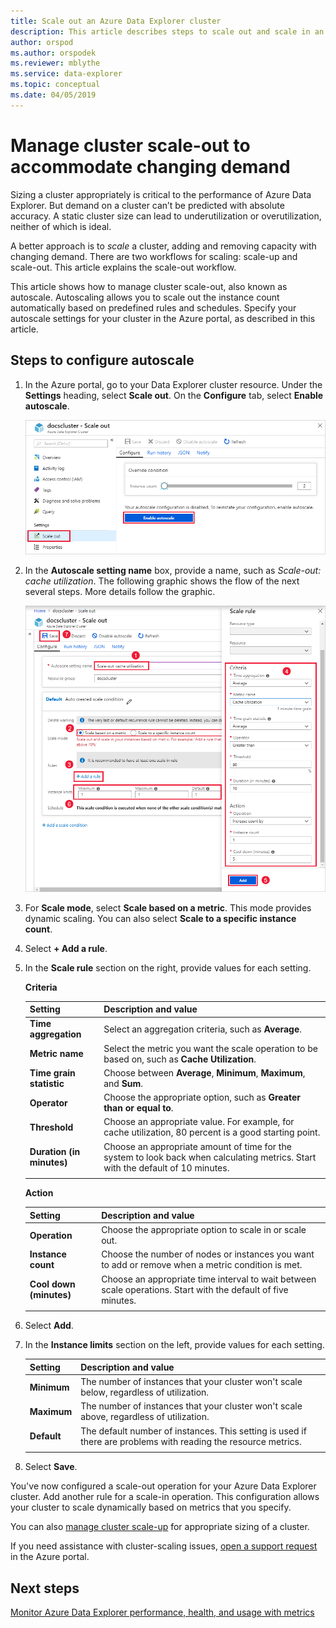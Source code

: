 ```yaml
---
title: Scale out an Azure Data Explorer cluster
description: This article describes steps to scale out and scale in an Azure Data Explorer cluster based on changing demand.
author: orspod
ms.author: orspodek
ms.reviewer: mblythe
ms.service: data-explorer
ms.topic: conceptual
ms.date: 04/05/2019
---
```


# Manage cluster scale-out to accommodate changing demand

Sizing a cluster appropriately is critical to the performance of Azure Data Explorer. But demand on a cluster can’t be predicted with absolute accuracy. A static cluster size can lead to underutilization or overutilization, neither of which is ideal.

A better approach is to *scale* a cluster, adding and removing capacity with changing demand. There are two workflows for scaling: scale-up and scale-out. This article explains the scale-out workflow.

This article shows how to manage cluster scale-out, also known as autoscale. Autoscaling allows you to scale out the instance count automatically based on predefined rules and schedules. Specify your autoscale settings for your cluster in the Azure portal, as described in this article.

## Steps to configure autoscale
1. In the Azure portal, go to your Data Explorer cluster resource. Under the **Settings** heading, select **Scale out**. On the  **Configure** tab, select **Enable autoscale**.

   ![Enable autoscale](media/manage-cluster-scaling/enable-autoscale.png)

1. In the **Autoscale setting name** box, provide a name, such as *Scale-out: cache utilization*. The following graphic shows the flow of the next several steps. More details follow the graphic.

   ![Scale rule](media/manage-cluster-scaling/scale-rule.png)

2. For **Scale mode**, select **Scale based on a metric**. This mode provides dynamic scaling. You can also select **Scale to a specific instance count**.

3. Select **+ Add a rule**.

4. In the **Scale rule** section on the right, provide values for each setting.

    **Criteria**

    | Setting | Description and value |
    | --- | --- |
    | **Time aggregation** | Select an aggregation criteria, such as **Average**. |
    | **Metric name** | Select the metric you want the scale operation to be based on, such as **Cache Utilization**. |
    | **Time grain statistic** | Choose between **Average**, **Minimum**, **Maximum**, and **Sum**. |
    | **Operator** | Choose the appropriate option, such as **Greater than or equal to**. |
    | **Threshold** | Choose an appropriate value. For example, for cache utilization, 80 percent is a good starting point. |
    | **Duration (in minutes)** | Choose an appropriate amount of time for the system to look back when calculating metrics. Start with the default of 10 minutes. |
    |  |  |

    **Action**

    | Setting | Description and value |
    | --- | --- |
    | **Operation** | Choose the appropriate option to scale in or scale out. |
    | **Instance count** | Choose the number of nodes or instances you want to add or remove when a metric condition is met. |
    | **Cool down (minutes)** | Choose an appropriate time interval to wait between scale operations. Start with the default of five minutes. |
    |  |  |

5. Select **Add**.

6. In the **Instance limits** section on the left, provide values for each setting.

    | Setting | Description and value |
    | --- | --- |
    | **Minimum** | The number of instances that your cluster won't scale below, regardless of utilization. |
    | **Maximum** | The number of instances that your cluster won't scale above, regardless of utilization. |
    | **Default** | The default number of instances. This setting is used if there are problems with reading the resource metrics. |
    |  |  |

7. Select **Save**.

You've now configured a scale-out operation for your Azure Data Explorer cluster. Add another rule for a scale-in operation. This configuration allows your cluster to scale dynamically based on metrics that you specify.

You can also [manage cluster scale-up](manage-cluster-scale-up.md) for appropriate sizing of a cluster.

If you need assistance with cluster-scaling issues, [open a support request](https://portal.azure.com/#blade/Microsoft_Azure_Support/HelpAndSupportBlade/overview) in the Azure portal.

## Next steps

[Monitor Azure Data Explorer performance, health, and usage with metrics](using-metrics.md)
